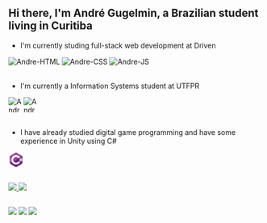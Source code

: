 ## Hi there, I'm André Gugelmin, a Brazilian student living in Curitiba

- I'm currently studing full-stack web development at Driven 
<div style="display: inline_block">
  <img align="center" height="30" width="30" src="https://cdn.jsdelivr.net/gh/devicons/devicon/icons/html5/html5-original.svg" alt="Andre-HTML"/>
  <img align="center" height="30" width="30" src="https://cdn.jsdelivr.net/gh/devicons/devicon/icons/css3/css3-original.svg" alt="Andre-CSS"/>
  <img align="center" height="30" width="30" src="https://cdn.jsdelivr.net/gh/devicons/devicon/icons/javascript/javascript-original.svg" alt="Andre-JS"/>
</div><br>

- I'm currently a Information Systems student at UTFPR
<div style="display: flex">
  <img align="center" height="30" width="30"  src="https://cdn.jsdelivr.net/gh/devicons/devicon/icons/c/c-original.svg"  alt="Andre-C"/>
  <img align="center" height="30" width="30" src="https://cdn.jsdelivr.net/gh/devicons/devicon/icons/cplusplus/cplusplus-original.svg" alt="Andre-CPLUSPLUS"/>
</div><br>

- I have already studied digital game programming and have some experience in Unity using C#
<div style="display: inline_block">
  <img align="center" height="30" width="30" src="https://raw.githubusercontent.com/devicons/devicon/master/icons/csharp/csharp-original.svg" alt="Andre-CSHARP"/>
</div>
   
##

<div>
  <a href="https://github.com/andregugelmin">
  <img height="180em" src="https://github-readme-stats.vercel.app/api?username=andregugelmin&show_icons=true&theme=dracula"/>
  <img height="180em" src="https://github-readme-stats.vercel.app/api/top-langs/?username=andregugelmin&layout=compact&langs_count=7&theme=dracula"/>
</div>

  ##
 
 <div> 
    <a href="https://www.linkedin.com/in/andré-gugelmin-38aba112b/" target="_blank"><img src="https://img.shields.io/badge/-LinkedIn-%230077B5?style=for-the-badge&logo=linkedin&logoColor=white" target="_blank"></a> 
  <a href="https://www.instagram.com/andregugelmin/" target="_blank"><img src="https://img.shields.io/badge/-Instagram-%23E4405F?style=for-the-badge&logo=instagram&logoColor=white" target="_blank"></a>
  <a href = "mailto:andregugelmin1996@gmail.com"><img src="https://img.shields.io/badge/-Gmail-%23333?style=for-the-badge&logo=gmail&logoColor=white" target="_blank"></a> 
</div>
